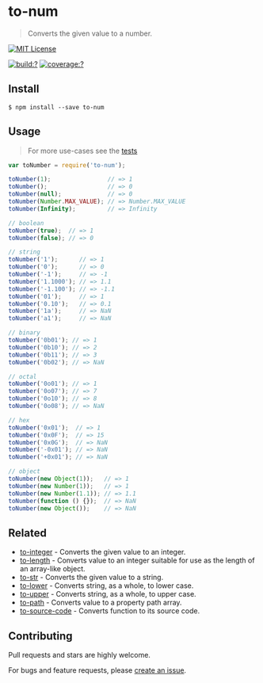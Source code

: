 # to-num

> Converts the given value to a number.


[![MIT License](https://img.shields.io/badge/license-MIT_License-green.svg?style=flat-square)](https://github.com/gearcase/to-num/blob/master/LICENSE)

[![build:?](https://img.shields.io/travis/gearcase/to-num/master.svg?style=flat-square)](https://travis-ci.org/gearcase/to-num)
[![coverage:?](https://img.shields.io/coveralls/gearcase/to-num/master.svg?style=flat-square)](https://coveralls.io/github/gearcase/to-num)


## Install

```
$ npm install --save to-num 
```


## Usage

> For more use-cases see the [tests](https://github.com/gearcase/to-num/blob/master/test/spec/index.js)

```js
var toNumber = require('to-num');

toNumber(1);                // => 1
toNumber();                 // => 0
toNumber(null);             // => 0
toNumber(Number.MAX_VALUE); // => Number.MAX_VALUE
toNumber(Infinity);         // => Infinity

// boolean
toNumber(true);  // => 1
toNumber(false); // => 0

// string
toNumber('1');      // => 1
toNumber('0');      // => 0
toNumber('-1');     // => -1
toNumber('1.1000'); // => 1.1 
toNumber('-1.100'); // => -1.1
toNumber('01');     // => 1
toNumber('0.10');   // => 0.1
toNumber('1a');     // => NaN
toNumber('a1');     // => NaN

// binary
toNumber('0b01'); // => 1
toNumber('0b10'); // => 2
toNumber('0b11'); // => 3
toNumber('0b02'); // => NaN

// octal
toNumber('0o01'); // => 1 
toNumber('0o07'); // => 7
toNumber('0o10'); // => 8
toNumber('0o08'); // => NaN

// hex
toNumber('0x01');  // => 1 
toNumber('0x0F');  // => 15 
toNumber('0x0G');  // => NaN
toNumber('-0x01'); // => NaN
toNumber('+0x01'); // => NaN

// object
toNumber(new Object(1));   // => 1
toNumber(new Number(1));   // => 1
toNumber(new Number(1.1)); // => 1.1
toNumber(function () {});  // => NaN 
toNumber(new Object());    // => NaN
```

## Related

- [to-integer](https://github.com/gearcase/to-integer) - Converts the given value to an integer.
- [to-length](https://github.com/gearcase/to-length) - Converts value to an integer suitable for use as the length of an array-like object.
- [to-str](https://github.com/gearcase/to-str) - Converts the given value to a string.
- [to-lower](https://github.com/gearcase/to-lower) - Converts string, as a whole, to lower case.
- [to-upper](https://github.com/gearcase/to-upper) - Converts string, as a whole, to upper case.
- [to-path](https://github.com/gearcase/to-path) - Converts value to a property path array. 
- [to-source-code](https://github.com/gearcase/to-source-code.git) - Converts function to its source code.


## Contributing

Pull requests and stars are highly welcome.

For bugs and feature requests, please [create an issue](https://github.com/gearcase/to-num/issues/new).
